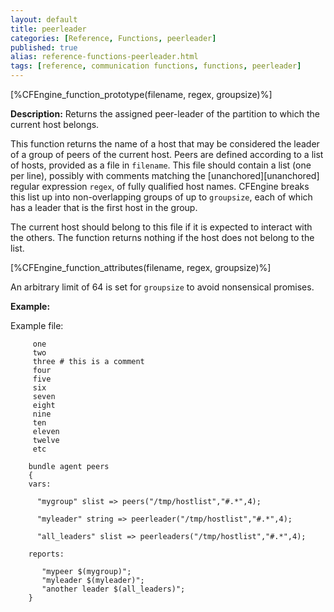 ```yaml
---
layout: default
title: peerleader
categories: [Reference, Functions, peerleader]
published: true
alias: reference-functions-peerleader.html
tags: [reference, communication functions, functions, peerleader]
---
```


[%CFEngine_function_prototype(filename, regex, groupsize)%]

**Description:** Returns the assigned peer-leader of the partition to which the current host belongs.

This function returns the name of a host that may be considered the
leader of a group of peers of the current host. Peers are defined
according to a list of hosts, provided as a file in `filename`.
This file should contain a list (one per line), possibly with comments 
matching the [unanchored][unanchored] regular expression `regex`, of fully 
qualified host names. CFEngine breaks this list up into non-overlapping groups 
of up to `groupsize`, each of which has a leader that is the first host in the 
group.

The current host should belong to this file if it is expected to interact with 
the others. The function returns nothing if the host does not belong to the 
list.

[%CFEngine_function_attributes(filename, regex, groupsize)%]

An arbitrary limit of 64 is set for `groupsize` to avoid nonsensical 
promises.

**Example:**

Example file:

```
     one
     two
     three # this is a comment
     four
     five
     six
     seven
     eight
     nine
     ten
     eleven
     twelve
     etc
```

```cf3
    bundle agent peers
    {
    vars:

      "mygroup" slist => peers("/tmp/hostlist","#.*",4);

      "myleader" string => peerleader("/tmp/hostlist","#.*",4);

      "all_leaders" slist => peerleaders("/tmp/hostlist","#.*",4);

    reports:

       "mypeer $(mygroup)";
       "myleader $(myleader)";
       "another leader $(all_leaders)";
    }
```

